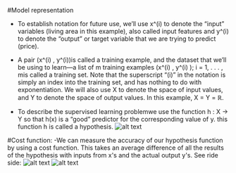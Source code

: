 #Model representation
- To establish notation for future use, we’ll use x^(i)  to denote the “input” variables (living area in this example), also called input features
and y^(i) to denote the “output” or target variable that we are trying to predict (price). 
- A pair (x^(i) , y^(i))is called a training example, 
and the dataset that we’ll be using to learn—a list of m training examples (x^(i) , y^(i) ); i = 1, . . . , mis called a training set. Note that the superscript “(i)” in the notation is simply an index into the training set, and has nothing to do with exponentiation. We will also use X to denote the space of input values, and Y to denote the space of output values. 
In this example, X = Y = ℝ. 

- To describe the supervised learning problemwe use the function h : X → Y so that h(x) is a “good” predictor for the corresponding value of y. 
this function h is called a hypothesis.
![alt text](https://images3.programmersought.com/573/a2/a220024e9dc5043f20b95b4ef9b5851d.png)

#Cost function:
-We can measure the accuracy of our hypothesis function by using a cost function. This takes an average difference  of all the results of the hypothesis with inputs from x's and the actual output y's.
See ride side:
![alt text](https://images1.programmersought.com/153/44/443bbbcd75d1afd24eb23f5586b3e769.png)
![alt text](https://images4.programmersought.com/760/a7/a716a4b7783155b0dea56f41acf96ef0.png)
